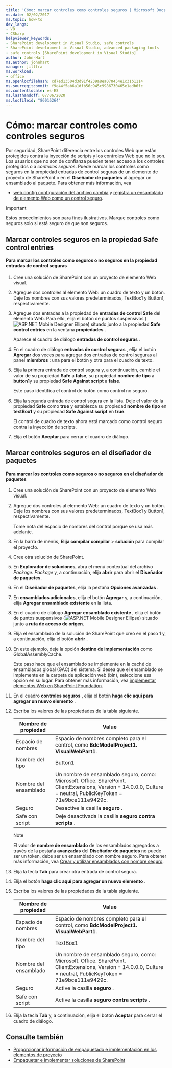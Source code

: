 ```yaml
---
title: 'Cómo: marcar controles como controles seguros | Microsoft Docs'
ms.date: 02/02/2017
ms.topic: how-to
dev_langs:
- VB
- CSharp
helpviewer_keywords:
- SharePoint development in Visual Studio, safe controls
- SharePoint development in Visual Studio, advanced packaging tools
- safe controls [SharePoint development in Visual Studio]
author: John-Hart
ms.author: johnhart
manager: jillfra
ms.workload:
- office
ms.openlocfilehash: cd7ed13504d3d91f4239a8ea070454e1c31b1114
ms.sourcegitcommit: f9e44f5ab6a1dfb56c945c9986730465e1adb6fc
ms.contentlocale: es-ES
ms.lasthandoff: 07/06/2020
ms.locfileid: "86016264"
---
```

# <a name="how-to-mark-controls-as-safe-controls"></a>Cómo: marcar controles como controles seguros
  Por seguridad, SharePoint diferencia entre los controles Web que están protegidos contra la inyección de scripts y los controles Web que no lo son. Los usuarios que no son de confianza pueden tener acceso a los controles protegidos o a *controles seguros*. Puede marcar los controles como seguros en la propiedad entradas de control seguras de un elemento de proyecto de SharePoint o en el **Diseñador de paquetes** al agregar un ensamblado al paquete. Para obtener más información, vea

- [web.config configuración del archivo cambia](/previous-versions/office/developer/sharepoint-2007/bb802890(v=office.12)) y [registra un ensamblado de elemento Web como un control seguro](/previous-versions/office/developer/sharepoint2003/dd587360(v=office.11)).

> [!IMPORTANT]
> Estos procedimientos son para fines ilustrativos. Marque controles como seguros solo si está seguro de que son seguros.

## <a name="marking-safe-controls-in-the-safe-control-entries-property"></a>Marcar controles seguros en la propiedad Safe control entries

#### <a name="to-mark-controls-as-safe-or-unsafe-in-the-safe-control-entries-property"></a>Para marcar los controles como seguros o no seguros en la propiedad entradas de control seguras

1. Cree una solución de SharePoint con un proyecto de elemento Web visual.

2. Agregue dos controles al elemento Web: un cuadro de texto y un botón. Deje los nombres con sus valores predeterminados, TextBox1 y Button1, respectivamente.

3. Agregue dos entradas a la propiedad de **entradas de control Safe** del elemento Web. Para ello, elija el botón de puntos suspensivos (![ASP.NET Mobile Designer Ellipse](../sharepoint/media/mwellipsis.gif "Elipse del Diseñador de ASP.NET Mobile")) situado junto a la propiedad **Safe control entries** en la ventana **propiedades** .

     Aparece el cuadro de diálogo **entradas de control seguras** .

4. En el cuadro de diálogo **entradas de control seguras** , elija el botón **Agregar** dos veces para agregar dos entradas de control seguras al panel **miembros** : una para el botón y otra para el cuadro de texto.

5. Elija la primera entrada de control segura y, a continuación, cambie el valor de su propiedad **Safe** a **false**, su propiedad **nombre de tipo** a **button1**y su propiedad **Safe Against script** a **false**.

     Este paso identifica el control de botón como control no seguro.

6. Elija la segunda entrada de control segura en la lista. Deje el valor de la propiedad **Safe** como **true** y establezca su propiedad **nombre de tipo** en **textBox1** y su propiedad **Safe Against script** en **true**.

     El control de cuadro de texto ahora está marcado como control seguro contra la inyección de scripts.

7. Elija el botón **Aceptar** para cerrar el cuadro de diálogo.

## <a name="marking-safe-controls-in-the-package-designer"></a>Marcar controles seguros en el diseñador de paquetes

#### <a name="to-mark-controls-as-safe-or-unsafe-in-the-package-designer"></a>Para marcar los controles como seguros o no seguros en el diseñador de paquetes

1. Cree una solución de SharePoint con un proyecto de elemento Web visual.

2. Agregue dos controles al elemento Web: un cuadro de texto y un botón. Deje los nombres con sus valores predeterminados, TextBox1 y Button1, respectivamente.

     Tome nota del espacio de nombres del control porque se usa más adelante.

3. En la barra de menús, **Elija compilar compilar**  >  **solución** para compilar el proyecto.

4. Cree otra solución de SharePoint.

5. En **Explorador de soluciones**, abra el menú contextual del archivo *Package. Package* y, a continuación, elija **abrir** para abrir el **Diseñador de paquetes**.

6. En el **Diseñador de paquetes**, elija la pestaña **Opciones avanzadas** .

7. En **ensamblados adicionales**, elija el botón **Agregar** y, a continuación, elija **Agregar ensamblado existente** en la lista.

8. En el cuadro de diálogo **Agregar ensamblado existente** , elija el botón de puntos suspensivos (![ASP.NET Mobile Designer Ellipse](../sharepoint/media/mwellipsis.gif "Elipse del Diseñador de ASP.NET Mobile")) situado junto a **ruta de acceso de origen**.

9. Elija el ensamblado de la solución de SharePoint que creó en el paso 1 y, a continuación, elija el botón **abrir** .

10. En este ejemplo, deje la opción **destino de implementación** como GlobalAssemblyCache.

     Este paso hace que el ensamblado se implemente en la caché de ensamblados global (GAC) del sistema. Si desea que el ensamblado se implemente en la carpeta de aplicación web (bin), seleccione esa opción en su lugar. Para obtener más información, vea [implementar elementos Web en SharePoint Foundation](/previous-versions/office/developer/sharepoint-2010/cc768621(v=office.14)).

11. En el cuadro **controles seguros** , elija el botón **haga clic aquí para agregar un nuevo elemento** .

12. Escriba los valores de las propiedades de la tabla siguiente.

    |Nombre de propiedad|Value|
    |-------------------|-----------|
    |Espacio de nombres|Espacio de nombres completo para el control, como **BdcModelProject1. VisualWebPart1**.|
    |Nombre del tipo|Button1|
    |Nombre del ensamblado|Un nombre de ensamblado seguro, como: Microsoft. Office. SharePoint. ClientExtensions, Version = 14.0.0.0, Culture = neutral, PublicKeyToken = 71e9bce111e9429c.|
    |Seguro|Desactive la casilla **seguro** .|
    |Safe con script|Deje desactivada la casilla **seguro contra scripts** .|

    > [!NOTE]
    > El valor de **nombre de ensamblado** de los ensamblados agregados a través de la pestaña **avanzadas** del **Diseñador de paquetes** no puede ser un token, debe ser un ensamblado con nombre seguro. Para obtener más información, vea [Crear y utilizar ensamblados con nombre seguro](/previous-versions/dotnet/netframework-4.0/xwb8f617(v=vs.100)).

13. Elija la tecla **Tab** para crear otra entrada de control segura.

14. Elija el botón **haga clic aquí para agregar un nuevo elemento** .

15. Escriba los valores de las propiedades de la tabla siguiente.

    |Nombre de propiedad|Value|
    |-------------------|-----------|
    |Espacio de nombres|Espacio de nombres completo para el control, como **BdcModelProject1. VisualWebPart1**.|
    |Nombre del tipo|TextBox1|
    |Nombre del ensamblado|Un nombre de ensamblado seguro, como: Microsoft. Office. SharePoint. ClientExtensions, Version = 14.0.0.0, Culture = neutral, PublicKeyToken = 71e9bce111e9429c.|
    |Seguro|Active la casilla **seguro** .|
    |Safe con script|Active la casilla **seguro contra scripts** .|

16. Elija la tecla **Tab** y, a continuación, elija el botón **Aceptar** para cerrar el cuadro de diálogo.

## <a name="see-also"></a>Consulte también
- [Proporcionar información de empaquetado e implementación en los elementos de proyecto](../sharepoint/providing-packaging-and-deployment-information-in-project-items.md)
- [Empaquetar e implementar soluciones de SharePoint](../sharepoint/packaging-and-deploying-sharepoint-solutions.md)
